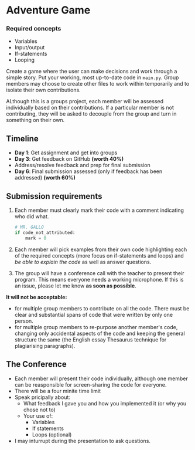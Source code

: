 # Adventure Game

### Required concepts
- Variables
- Input/output
- If-statements
- Looping

Create a game where the user can make decisions and work through a simple story. Put your working, most up-to-date code in `main.py`. Group members may choose to create other files to work within temporarily and to isolate their own contributions.

ALthough this is a groups project, each member will be assessed individually based on their contributions. If a particular member is not contributing, they will be asked to decouple from the group and turn in something on their own.


## Timeline
- **Day 1**: Get assignment and get into groups
- **Day 3**: Get feedback on GitHub **(worth 40%)**
- Address/resolve feedback and prep for final submission
- **Day 6**: Final submission assessed (only if feedback has been addressed) **(worth 60%)**


## Submission requirements
1. Each member must clearly mark their code with a comment indicating who did what.

    ```python
    # MR. GALLO
    if code_not_attributed:
        mark = 0
    ```
2. Each member will pick examples from their own code highlighting each of the required concepts (more focus on if-statements and loops) and *be able to explain the code* as well as answer questions.
3. The group will have a conference call with the teacher to present their program. This means everyone needs a working microphone. If this is an issue, please let me know **as soon as possible**.

**It will not be acceptable:**

- for multiple group members to contribute on all the code. There must be clear and substantial spans of code that were written by only one person.
- for multiple group members to re-purpose another member's code, changing only accidental aspects of the code and keeping the general structure the same (the English essay Thesaurus technique for plagiarising paragraphs).

## The Conference
- Each member will present their code individually, although one member can be reasponsible for screen-sharing the code for everyone.
- There will be a four minite time limit
- Speak pricipally about:
    - What feedback I gave you and how you implemented it (or why you chose not to)
    - Your use of:
        - Variables
        - If statements
        - Loops (optional)
- I may inturrupt during the presentation to ask questions.
